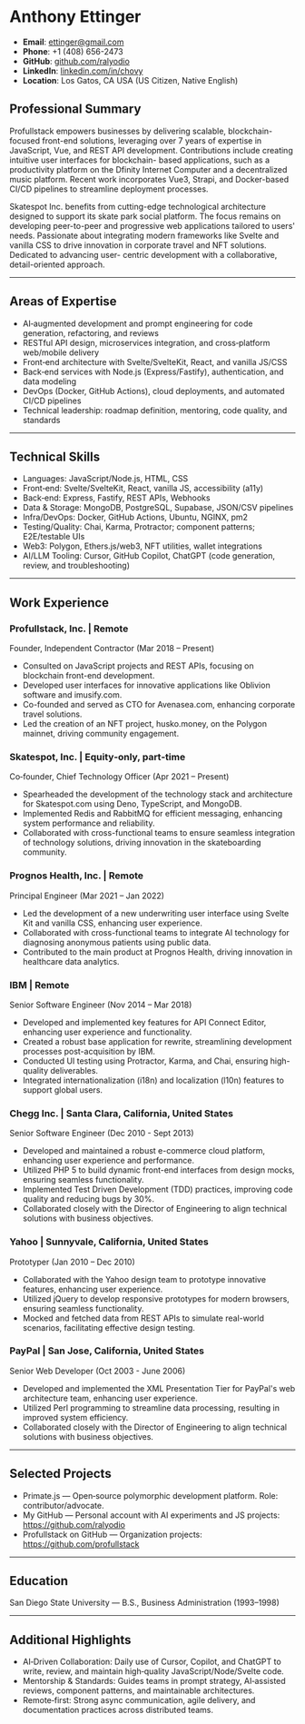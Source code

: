 # Anthony Ettinger

- **Email**: ettinger@gmail.com  
- **Phone**: +1 (408) 656-2473  
- **GitHub**: [github.com/ralyodio](https://github.com/ralyodio)  
- **LinkedIn**: [linkedin.com/in/chovy](https://linkedin.com/in/chovy)  
- **Location**: Los Gatos, CA USA (US Citizen, Native English)

## Professional Summary

Profullstack empowers businesses by delivering scalable,
blockchain-focused front-end solutions, leveraging over 7 years
of expertise in JavaScript, Vue, and REST API development.
Contributions include creating intuitive user interfaces for blockchain-
based applications, such as a productivity platform on the Dfinity
Internet Computer and a decentralized music platform. Recent work
incorporates Vue3, Strapi, and Docker-based CI/CD pipelines to
streamline deployment processes.

Skatespot Inc. benefits from cutting-edge technological architecture
designed to support its skate park social platform. The focus remains
on developing peer-to-peer and progressive web applications
tailored to users' needs. Passionate about integrating modern
frameworks like Svelte and vanilla CSS to drive innovation in
corporate travel and NFT solutions. Dedicated to advancing user-
centric development with a collaborative, detail-oriented approach.

---

## Areas of Expertise

- AI‑augmented development and prompt engineering for code generation, refactoring, and reviews  
- RESTful API design, microservices integration, and cross‑platform web/mobile delivery  
- Front‑end architecture with Svelte/SvelteKit, React, and vanilla JS/CSS  
- Back‑end services with Node.js (Express/Fastify), authentication, and data modeling  
- DevOps (Docker, GitHub Actions), cloud deployments, and automated CI/CD pipelines  
- Technical leadership: roadmap definition, mentoring, code quality, and standards

---

## Technical Skills

- Languages: JavaScript/Node.js, HTML, CSS  
- Front‑end: Svelte/SvelteKit, React, vanilla JS, accessibility (a11y)  
- Back‑end: Express, Fastify, REST APIs, Webhooks  
- Data & Storage: MongoDB, PostgreSQL, Supabase, JSON/CSV pipelines  
- Infra/DevOps: Docker, GitHub Actions, Ubuntu, NGINX, pm2  
- Testing/Quality: Chai, Karma, Protractor; component patterns; E2E/testable UIs  
- Web3: Polygon, Ethers.js/web3, NFT utilities, wallet integrations  
- AI/LLM Tooling: Cursor, GitHub Copilot, ChatGPT (code generation, review, and troubleshooting)

---

## Work Experience

### Profullstack, Inc. | Remote  
Founder, Independent Contractor (Mar 2018 – Present)  

- Consulted on JavaScript projects and REST APIs, focusing on blockchain
front-end development.
- Developed user interfaces for innovative applications like Oblivion software
and imusify.com.
- Co-founded and served as CTO for Avenasea.com, enhancing corporate
travel solutions.
- Led the creation of an NFT project, husko.money, on the Polygon mainnet,
driving community engagement.

### Skatespot, Inc. | Equity‑only, part‑time  
Co‑founder, Chief Technology Officer (Apr 2021 – Present)  

- Spearheaded the development of the technology stack and architecture for
Skatespot.com using Deno, TypeScript, and MongoDB.
- Implemented Redis and RabbitMQ for efficient messaging, enhancing system
performance and reliability.
- Collaborated with cross-functional teams to ensure seamless integration of
technology solutions, driving innovation in the skateboarding community.

### Prognos Health, Inc. | Remote  
Principal Engineer (Mar 2021 – Jan 2022)  

- Led the development of a new underwriting user interface using Svelte Kit
and vanilla CSS, enhancing user experience.
- Collaborated with cross-functional teams to integrate AI technology for
diagnosing anonymous patients using public data.
- Contributed to the main product at Prognos Health, driving innovation in
healthcare data analytics.

### IBM | Remote  
Senior Software Engineer (Nov 2014 – Mar 2018)  

- Developed and implemented key features for API Connect Editor, enhancing
user experience and functionality.
- Created a robust base application for rewrite, streamlining development
processes post-acquisition by IBM.
- Conducted UI testing using Protractor, Karma, and Chai, ensuring high-
quality deliverables.
- Integrated internationalization (i18n) and localization (l10n) features to
support global users.

### Chegg Inc. | Santa Clara, California, United States
Senior Software Engineer (Dec 2010 - Sept 2013)  

- Developed and maintained a robust e-commerce cloud platform, enhancing
user experience and performance.
- Utilized PHP 5 to build dynamic front-end interfaces from design mocks,
ensuring seamless functionality.
- Implemented Test Driven Development (TDD) practices, improving code
quality and reducing bugs by 30%.
- Collaborated closely with the Director of Engineering to align technical
solutions with business objectives.

### Yahoo | Sunnyvale, California, United States  
Prototyper (Jan 2010 – Dec 2010)  

- Collaborated with the Yahoo design team to prototype innovative features,
enhancing user experience.
- Utilized jQuery to develop responsive prototypes for modern browsers,
ensuring seamless functionality.
- Mocked and fetched data from REST APIs to simulate real-world scenarios,
facilitating effective design testing.

### PayPal | San Jose, California, United States  
Senior Web Developer (Oct 2003 - June 2006)  

- Developed and implemented the XML Presentation Tier for PayPal's web
architecture team, enhancing user experience.
- Utilized Perl programming to streamline data processing, resulting in
improved system efficiency.
- Collaborated closely with the Director of Engineering to align technical
solutions with business objectives.

---

## Selected Projects

- Primate.js — Open‑source polymorphic development platform. Role: contributor/advocate.  
- My GitHub — Personal account with AI experiments and JS projects: https://github.com/ralyodio  
- Profullstack on GitHub — Organization projects: https://github.com/profullstack

---

## Education

San Diego State University — B.S., Business Administration (1993–1998)

---

## Additional Highlights

- AI‑Driven Collaboration: Daily use of Cursor, Copilot, and ChatGPT to write, review, and maintain high‑quality JavaScript/Node/Svelte code.  
- Mentorship & Standards: Guides teams in prompt strategy, AI‑assisted reviews, component patterns, and maintainable architectures.  
- Remote‑first: Strong async communication, agile delivery, and documentation practices across distributed teams.
